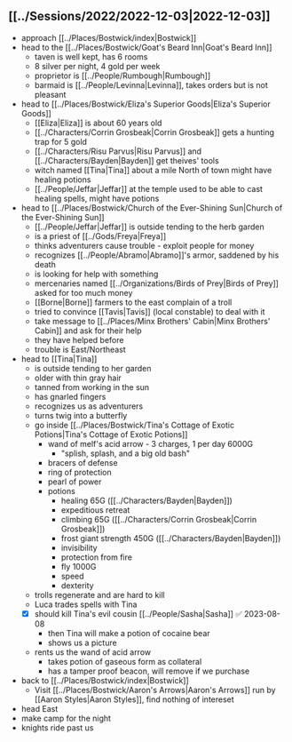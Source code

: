 ## [[../Sessions/2022/2022-12-03|2022-12-03]]
- approach [[../Places/Bostwick/index|Bostwick]]
- head to the [[../Places/Bostwick/Goat's Beard Inn|Goat's Beard Inn]]
  - taven is well kept, has 6 rooms
  - 8 silver per night, 4 gold per week
  - proprietor is [[../People/Rumbough|Rumbough]]
  - barmaid is [[../People/Levinna|Levinna]], takes orders but is not pleasant
- head to [[../Places/Bostwick/Eliza's Superior Goods|Eliza's Superior Goods]]
  - [[Eliza|Eliza]] is about 60 years old
  - [[../Characters/Corrin Grosbeak|Corrin Grosbeak]] gets a hunting trap for 5 gold
  - [[../Characters/Risu Parvus|Risu Parvus]] and [[../Characters/Bayden|Bayden]] get theives' tools
  - witch named [[Tina|Tina]] about a mile North of town might have healing potions
  - [[../People/Jeffar|Jeffar]] at the temple used to be able to cast healing spells, might have potions
- head to [[../Places/Bostwick/Church of the Ever-Shining Sun|Church of the Ever-Shining Sun]]
  - [[../People/Jeffar|Jeffar]] is outside tending to the herb garden
  - is a priest of [[../Gods/Freya|Freya]]
  - thinks adventurers cause trouble - exploit people for money
  - recognizes [[../People/Abramo|Abramo]]'s armor, saddened by his death
  - is looking for help with something
  - mercenaries named [[../Organizations/Birds of Prey|Birds of Prey]] asked for too much money
  - [[Borne|Borne]] farmers to the east complain of a troll
  - tried to convince [[Tavis|Tavis]] (local constable) to deal with it
  - take message to [[../Places/Minx Brothers' Cabin|Minx Brothers' Cabin]] and ask for their help
  - they have helped before
  - trouble is East/Northeast
- head to [[Tina|Tina]]
  - is outside tending to her garden
  - older with thin gray hair
  - tanned from working in the sun
  - has gnarled fingers
  - recognizes us as adventurers
  - turns twig into a butterfly
  - go inside [[../Places/Bostwick/Tina's Cottage of Exotic Potions|Tina's Cottage of Exotic Potions]]
    - wand of melf's acid arrow - 3 charges, 1 per day 6000G
      - "splish, splash, and a big old bash"
    - bracers of defense
    - ring of protection
    - pearl of power
    - potions
      - healing 65G ([[../Characters/Bayden|Bayden]])
      - expeditious retreat
      - climbing 65G ([[../Characters/Corrin Grosbeak|Corrin Grosbeak]])
      - frost giant strength 450G ([[../Characters/Bayden|Bayden]])
      - invisibility
      - protection from fire
      - fly 1000G
      - speed
      - dexterity
  - trolls regenerate and are hard to kill
  - Luca trades spells with Tina
  - [x] should kill Tina's evil cousin [[../People/Sasha|Sasha]] ✅ 2023-08-08
    - then Tina will make a potion of cocaine bear
    - shows us a picture
  - rents us the wand of acid arrow
    - takes potion of gaseous form as collateral
    - has a tamper proof beacon, will remove if we purchase
- back to [[../Places/Bostwick/index|Bostwick]]
  - Visit [[../Places/Bostwick/Aaron's Arrows|Aaron's Arrows]] run by [[Aaron Styles|Aaron Styles]], find nothing of intereset
- head East
- make camp for the night
- knights ride past us